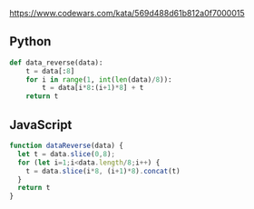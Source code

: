 https://www.codewars.com/kata/569d488d61b812a0f7000015

## Python
```python
def data_reverse(data):
    t = data[:8]
    for i in range(1, int(len(data)/8)):
        t = data[i*8:(i+1)*8] + t
    return t
```

## JavaScript
```js
function dataReverse(data) {
  let t = data.slice(0,8);
  for (let i=1;i<data.length/8;i++) {
    t = data.slice(i*8, (i+1)*8).concat(t)
  }
  return t
}
```